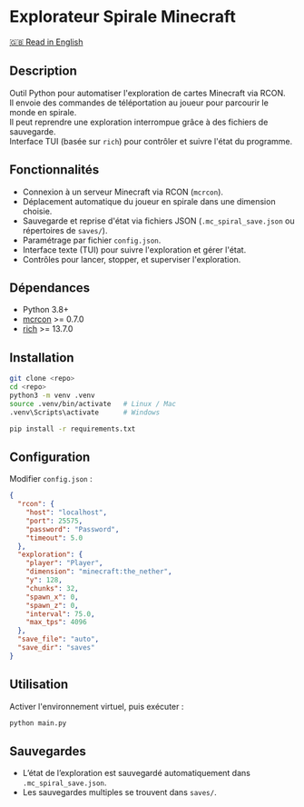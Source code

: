 # Explorateur Spirale Minecraft

[🇬🇧 Read in English](README.md)

## Description
Outil Python pour automatiser l'exploration de cartes Minecraft via RCON.  
Il envoie des commandes de téléportation au joueur pour parcourir le monde en spirale.  
Il peut reprendre une exploration interrompue grâce à des fichiers de sauvegarde.  
Interface TUI (basée sur `rich`) pour contrôler et suivre l'état du programme.

## Fonctionnalités
- Connexion à un serveur Minecraft via RCON (`mcrcon`).
- Déplacement automatique du joueur en spirale dans une dimension choisie.
- Sauvegarde et reprise d'état via fichiers JSON (`.mc_spiral_save.json` ou répertoires de `saves/`).
- Paramétrage par fichier `config.json`.
- Interface texte (TUI) pour suivre l'exploration et gérer l'état.
- Contrôles pour lancer, stopper, et superviser l'exploration.

## Dépendances
- Python 3.8+
- [mcrcon](https://pypi.org/project/mcrcon/) >= 0.7.0
- [rich](https://pypi.org/project/rich/) >= 13.7.0

## Installation
```bash
git clone <repo>
cd <repo>
python3 -m venv .venv
source .venv/bin/activate   # Linux / Mac
.venv\Scripts\activate      # Windows

pip install -r requirements.txt
```

## Configuration
Modifier `config.json` :
```json
{
  "rcon": {
    "host": "localhost",
    "port": 25575,
    "password": "Password",
    "timeout": 5.0
  },
  "exploration": {
    "player": "Player",
    "dimension": "minecraft:the_nether",
    "y": 128,
    "chunks": 32,
    "spawn_x": 0,
    "spawn_z": 0,
    "interval": 75.0,
    "max_tps": 4096
  },
  "save_file": "auto",
  "save_dir": "saves"
}
```

## Utilisation
Activer l'environnement virtuel, puis exécuter :
```bash
python main.py
```

## Sauvegardes
- L’état de l’exploration est sauvegardé automatiquement dans `.mc_spiral_save.json`.
- Les sauvegardes multiples se trouvent dans `saves/`.
